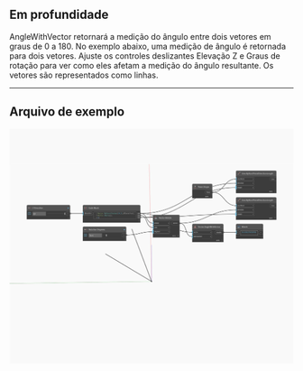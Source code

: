 ## Em profundidade
AngleWithVector retornará a medição do ângulo entre dois vetores em graus de 0 a 180. No exemplo abaixo, uma medição de ângulo é retornada para dois vetores. Ajuste os controles deslizantes Elevação Z e Graus de rotação para ver como eles afetam a medição do ângulo resultante. Os vetores são representados como linhas.
___
## Arquivo de exemplo

![AngleWithVector](./Autodesk.DesignScript.Geometry.Vector.AngleWithVector_img.jpg)

